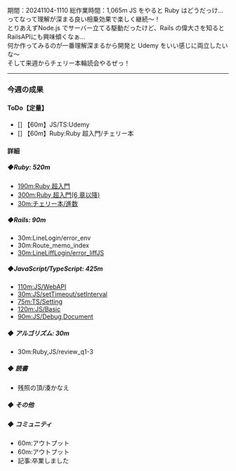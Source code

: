 期間：20241104-1110
総作業時間：1,065m
JS をやると Ruby はどうだっけ...ってなって理解が深まる良い相乗効果で楽しく継続〜！<br>
とりあえずNode.js でサーバー立てる駆動だったけど、Rails の偉大さを知ると RailsAPIにも興味傾くなぁ...<br>
何か作ってみるのが一番理解深まるから開発と Udemy をいい感じに両立したいな〜<br>
そして来週からチェリー本輪読会やるぜっ！

---

### 今週の成果

#### ToDo【定量】

- [] 【60m】JS/TS:Udemy
- [] 【60m】Ruby:Ruby 超入門/チェリー本

#### 詳細

##### ◆Ruby: 520m

- [190m:Ruby 超入門](https://github.com/yu-ka3028/TIL/blob/main/Ruby/202411070845.md)
- [300m:Ruby 超入門(6 章以降)](https://github.com/yu-ka3028/TIL/blob/main/Ruby/202411091345.md)
- [30m:チェリー本/進数](https://github.com/yu-ka3028/TIL/blob/main/Other/202411101700_進数.md)

##### ◆Rails: 90m

- 30m:LineLogin/error_env
- 30m:Route_memo_index
- [30m:LineLiffLogin/error_liffJS](https://github.com/yu-ka3028/TIL/blob/main/Rails/202411060820_LineLiffLogin.md)

##### ◆JavaScript/TypeScript: 425m

- [110m:JS/WebAPI](https://github.com/yu-ka3028/TIL/blob/main/JS&TS/Udemy_JS/202411051820.md)
- [30m:JS/setTimeout/setInterval](https://github.com/yu-ka3028/TIL/blob/main/JS&TS/Udemy_JS/202411061315.md)
- [75m:TS/Setting](https://github.com/yu-ka3028/TIL/blob/main/JS&TS/Udemy_TS/202411061645.md)
- [120m:JS/Basic](https://github.com/yu-ka3028/TIL/blob/main/JS&TS/Udemy_JS/202411062015.md)
- [90m:JS/Debug,Document](https://github.com/yu-ka3028/TIL/blob/main/JS&TS/Udemy_JS/202411101400.md)

##### ◆ アルゴリズム: 30m

- 30m:Ruby,JS/review_q1-3

##### ◆ 読書

- 残照の頂/湊かなえ

##### ◆ その他

##### ◆ コミュニティ

- 60m:アウトプット
- 60m:アウトプット
- 記事:卒業しました
